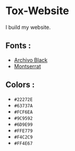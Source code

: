 # Tox-Website
I build my website.

## Fonts :
- [Archivo Black](https://fonts.google.com/specimen/Archivo+Black?query=archivo)
- [Montserrat](https://fonts.google.com/specimen/Montserrat?query=montserrat)

## Colors :
- `#22272E`
- `#63737A`
- `#FCF6EA`
- `#9C9592`
- `#6D9E99`
- `#FFE779`
- `#F4C2C9`
- `#FF4E67`